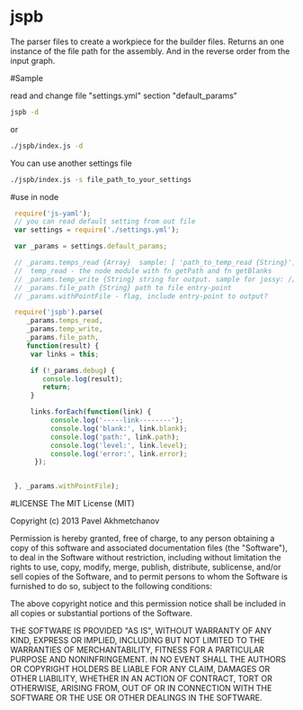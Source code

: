jspb
====

The parser files to create a workpiece for the builder files.
Returns an one instance of the file path for the assembly.
And in the reverse order from the input graph.


#Sample

read and change file "settings.yml"
section "default_params"

```bash
jspb -d
```
or

```bash
./jspb/index.js -d
```

You can use another settings file
```bash
./jspb/index.js -s file_path_to_your_settings
```

#use in node

```javascript
 require('js-yaml');
 // you can read default setting from out file
 var settings = require('./settings.yml');

 var _params = settings.default_params;

 // _params.temps_read {Array}  sample: [ 'path_to_temp_read {String}', 'path_to_temp_read {String}', .. ]
 //  temp_read - the node module with fn getPath and fn getBlanks
 // _params.temp_write {String} string for output. sample for jossy: //#require:{path}
 // _params.file_path {String} path to file entry-point
 // _params.withPointFile - flag, include entry-point to output?

 require('jspb').parse(
    _params.temps_read,
    _params.temp_write,
    _params.file_path,
    function(result) {
     var links = this;

     if (!_params.debug) {
        console.log(result);
        return;
     }

     links.forEach(function(link) {
          console.log('-----link--------');
          console.log('blank:', link.blank);
          console.log('path:', link.path);
          console.log('level:', link.level);
          console.log('error:', link.error);
      });


 }, _params.withPointFile);

```

#LICENSE
The MIT License (MIT)

Copyright (c) 2013 Pavel Akhmetchanov

Permission is hereby granted, free of charge, to any person obtaining a copy of
this software and associated documentation files (the "Software"), to deal in
the Software without restriction, including without limitation the rights to
use, copy, modify, merge, publish, distribute, sublicense, and/or sell copies of
the Software, and to permit persons to whom the Software is furnished to do so,
subject to the following conditions:

The above copyright notice and this permission notice shall be included in all
copies or substantial portions of the Software.

THE SOFTWARE IS PROVIDED "AS IS", WITHOUT WARRANTY OF ANY KIND, EXPRESS OR
IMPLIED, INCLUDING BUT NOT LIMITED TO THE WARRANTIES OF MERCHANTABILITY, FITNESS
FOR A PARTICULAR PURPOSE AND NONINFRINGEMENT. IN NO EVENT SHALL THE AUTHORS OR
COPYRIGHT HOLDERS BE LIABLE FOR ANY CLAIM, DAMAGES OR OTHER LIABILITY, WHETHER
IN AN ACTION OF CONTRACT, TORT OR OTHERWISE, ARISING FROM, OUT OF OR IN
CONNECTION WITH THE SOFTWARE OR THE USE OR OTHER DEALINGS IN THE SOFTWARE.
